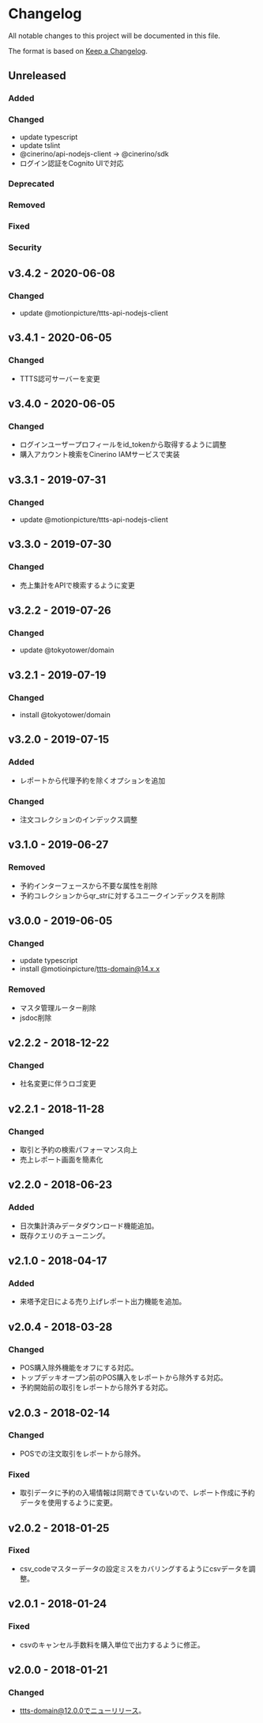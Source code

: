 # Changelog

All notable changes to this project will be documented in this file.

The format is based on [Keep a Changelog](http://keepachangelog.com/).

## Unreleased

### Added

### Changed

- update typescript
- update tslint
- @cinerino/api-nodejs-client -> @cinerino/sdk
- ログイン認証をCognito UIで対応

### Deprecated

### Removed

### Fixed

### Security

## v3.4.2 - 2020-06-08

### Changed

- update @motionpicture/ttts-api-nodejs-client

## v3.4.1 - 2020-06-05

### Changed

- TTTS認可サーバーを変更

## v3.4.0 - 2020-06-05

### Changed

- ログインユーザープロフィールをid_tokenから取得するように調整
- 購入アカウント検索をCinerino IAMサービスで実装

## v3.3.1 - 2019-07-31

### Changed

- update @motionpicture/ttts-api-nodejs-client

## v3.3.0 - 2019-07-30

### Changed

- 売上集計をAPIで検索するように変更

## v3.2.2 - 2019-07-26

### Changed

- update @tokyotower/domain

## v3.2.1 - 2019-07-19

### Changed

- install @tokyotower/domain

## v3.2.0 - 2019-07-15

### Added

- レポートから代理予約を除くオプションを追加

### Changed

- 注文コレクションのインデックス調整

## v3.1.0 - 2019-06-27

### Removed

- 予約インターフェースから不要な属性を削除
- 予約コレクションからqr_strに対するユニークインデックスを削除

## v3.0.0 - 2019-06-05

### Changed

- update typescript
- install @motioinpicture/ttts-domain@14.x.x

### Removed

- マスタ管理ルーター削除
- jsdoc削除

## v2.2.2 - 2018-12-22

### Changed

- 社名変更に伴うロゴ変更

## v2.2.1 - 2018-11-28

### Changed

- 取引と予約の検索パフォーマンス向上
- 売上レポート画面を簡素化

## v2.2.0 - 2018-06-23

### Added

- 日次集計済みデータダウンロード機能追加。
- 既存クエリのチューニング。

## v2.1.0 - 2018-04-17

### Added

- 来塔予定日による売り上げレポート出力機能を追加。

## v2.0.4 - 2018-03-28

### Changed

- POS購入除外機能をオフにする対応。
- トップデッキオープン前のPOS購入をレポートから除外する対応。
- 予約開始前の取引をレポートから除外する対応。

## v2.0.3 - 2018-02-14
### Changed
- POSでの注文取引をレポートから除外。

### Fixed
- 取引データに予約の入場情報は同期できていないので、レポート作成に予約データを使用するように変更。

## v2.0.2 - 2018-01-25
### Fixed
- csv_codeマスターデータの設定ミスをカバリングするようにcsvデータを調整。

## v2.0.1 - 2018-01-24
### Fixed
- csvのキャンセル手数料を購入単位で出力するように修正。

## v2.0.0 - 2018-01-21
### Changed
- ttts-domain@12.0.0でニューリリース。